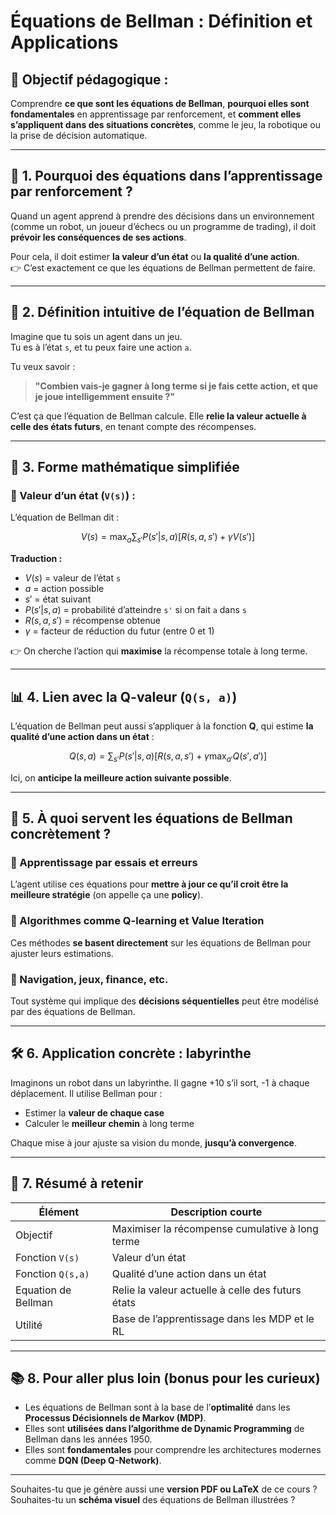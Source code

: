 # Équations de Bellman : Définition et Applications

## 🧠 Objectif pédagogique :
Comprendre **ce que sont les équations de Bellman**, **pourquoi elles sont fondamentales** en apprentissage par renforcement, et **comment elles s’appliquent dans des situations concrètes**, comme le jeu, la robotique ou la prise de décision automatique.

---

## 🧩 1. Pourquoi des équations dans l’apprentissage par renforcement ?

Quand un agent apprend à prendre des décisions dans un environnement (comme un robot, un joueur d’échecs ou un programme de trading), il doit **prévoir les conséquences de ses actions**.

Pour cela, il doit estimer **la valeur d’un état** ou **la qualité d’une action**.  
👉 C’est exactement ce que les équations de Bellman permettent de faire.

---

## 🧾 2. Définition intuitive de l’équation de Bellman

Imagine que tu sois un agent dans un jeu.  
Tu es à l’état `s`, et tu peux faire une action `a`.

Tu veux savoir :  
> **"Combien vais-je gagner à long terme si je fais cette action, et que je joue intelligemment ensuite ?"**

C’est ça que l’équation de Bellman calcule. Elle **relie la valeur actuelle à celle des états futurs**, en tenant compte des récompenses.

---

## 🧮 3. Forme mathématique simplifiée

### 🔹 Valeur d’un état (`V(s)`) :

L’équation de Bellman dit :

$$
V(s) = \max_a \sum_{s'} P(s'|s,a) \left[ R(s,a,s') + \gamma V(s') \right]
$$

**Traduction :**

- $V(s)$ = valeur de l’état `s`  
- $a$ = action possible  
- $s'$ = état suivant  
- $P(s'|s,a)$ = probabilité d’atteindre `s'` si on fait `a` dans `s`  
- $R(s,a,s')$ = récompense obtenue  
- $\gamma$ = facteur de réduction du futur (entre 0 et 1)

👉 On cherche l’action qui **maximise** la récompense totale à long terme.

---

## 📊 4. Lien avec la **Q-valeur** (`Q(s, a)`)

L’équation de Bellman peut aussi s’appliquer à la fonction **Q**, qui estime **la qualité d’une action dans un état** :

$$
Q(s, a) = \sum_{s'} P(s'|s,a) \left[ R(s,a,s') + \gamma \max_{a'} Q(s', a') \right]
$$

Ici, on **anticipe la meilleure action suivante possible**.

---

## 🎯 5. À quoi servent les équations de Bellman concrètement ?

### 🔹 Apprentissage par essais et erreurs  
L’agent utilise ces équations pour **mettre à jour ce qu’il croit être la meilleure stratégie** (on appelle ça une **policy**).

### 🔹 Algorithmes comme Q-learning et Value Iteration  
Ces méthodes **se basent directement** sur les équations de Bellman pour ajuster leurs estimations.

### 🔹 Navigation, jeux, finance, etc.  
Tout système qui implique des **décisions séquentielles** peut être modélisé par des équations de Bellman.

---

## 🛠️ 6. Application concrète : labyrinthe

Imaginons un robot dans un labyrinthe. Il gagne +10 s’il sort, -1 à chaque déplacement. Il utilise Bellman pour :

- Estimer la **valeur de chaque case**
- Calculer le **meilleur chemin** à long terme

Chaque mise à jour ajuste sa vision du monde, **jusqu’à convergence**.

---

## 📌 7. Résumé à retenir

| Élément                     | Description courte                                     |
|----------------------------|--------------------------------------------------------|
| Objectif                   | Maximiser la récompense cumulative à long terme       |
| Fonction `V(s)`            | Valeur d’un état                                      |
| Fonction `Q(s,a)`          | Qualité d’une action dans un état                     |
| Equation de Bellman        | Relie la valeur actuelle à celle des futurs états     |
| Utilité                    | Base de l’apprentissage dans les MDP et le RL         |

---

## 📚 8. Pour aller plus loin (bonus pour les curieux)

- Les équations de Bellman sont à la base de l’**optimalité** dans les **Processus Décisionnels de Markov (MDP)**.
- Elles sont **utilisées dans l’algorithme de Dynamic Programming** de Bellman dans les années 1950.
- Elles sont **fondamentales** pour comprendre les architectures modernes comme **DQN (Deep Q-Network)**.

---

Souhaites-tu que je génère aussi une **version PDF ou LaTeX** de ce cours ?  
Souhaites-tu un **schéma visuel** des équations de Bellman illustrées ?
